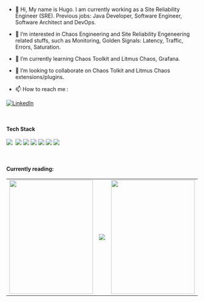 - 👋 Hi, My name is Hugo. I am currently working as a Site Reliability Engineer (SRE). Previous jobs: Java Developer, Software Engineer, Software Architect and DevOps.

- 👀 I’m interested in Chaos Engineering and Site Reliability Engeneering related stuffs, such as Monitoring, Golden Signals: Latency, Traffic, Errors, Saturation.

- 🌱 I’m currently learning Chaos Toolkit and Litmus Chaos, Grafana.

- 💞️ I’m looking to collaborate on Chaos Tolkit and Litmus Chaos extensions/plugins.

- 📫 How to reach me :

[![LinkedIn](https://img.shields.io/badge/-LINKEDIN-0077B5?style=for-the-badge&logo=linkedin&logoColor=white)](https://www.linkedin.com/in/hugovarela/)

 
<br />


#### Tech Stack
<img src="https://img.shields.io/badge/kubernetes%20-%23326ce5.svg?&style=for-the-badge&logo=kubernetes&logoColor=white"/>&nbsp;
<img src="https://img.shields.io/badge/docker%20-%230db7ed.svg?&style=for-the-badge&logo=docker&logoColor=white"/>
<img src="https://img.shields.io/badge/azure%20-%230072C6.svg?&style=for-the-badge&logo=azure-devops&logoColor=white"/>
<img src="https://img.shields.io/badge/python%20-%2314354C.svg?&style=for-the-badge&logo=python&logoColor=green"/>
<img src="https://img.shields.io/badge/Linux%20-%2314354C.svg?&style=for-the-badge&logo=Linux&logoColor=yellow"/>
<img src="https://img.shields.io/badge/Grafana%20-%2314354C.svg?&style=for-the-badge&logo=Grafana&logoColor=red"/>
<img src="https://img.shields.io/badge/Java%20-%2314354C.svg?&style=for-the-badge&logo=Java&logoColor=white"/>


<br />


#### Currently reading:


<table style="border-collapse: collapse; width: 100%;" border="0">
<tbody>
<tr>
<td style="width: 302.5px;">
  <a href="https://www.amazon.com/Learning-Chaos-Engineering-Discovering-Experimentation/dp/1492051004/ref=sr_1_2?crid=1J401903WAESN&dchild=1&keywords=chaos+engineering&qid=1616421775&sprefix=chaos+engi%2Caps%2C349&sr=8-2">
<img src="https://images-na.ssl-images-amazon.com/images/I/51WY3M2Xn-L._SX379_BO1,204,203,200_.jpg" width="220" height="300"/>
</a> 
</td>
 
<td style="width: 302.5px;">
<a href="https://www.amazon.com/Site-Reliability-Workbook-Practical-Implement/dp/1492029505/ref=sr_1_2?crid=10XS4KXNRQCP7&dchild=1&keywords=site+reliability+engineering&qid=1616422177&sprefix=site+reli%2Caps%2C302&sr=8-2">
<img src="https://user-images.githubusercontent.com/11853819/112002909-25c6a100-8aff-11eb-96ff-48409b63d4f1.png"/>
</a>   
</td>
 
<td style="width: 302.5px;">
<a href="https://www.amazon.com/Implementing-Service-Level-Objectives-Practical/dp/1492076813/ref=sr_1_1?crid=3C0MOM3VKY8FK&dchild=1&keywords=implementing+service+level+objectives&qid=1616423290&sprefix=implementing+service+le%2Caps%2C284&sr=8-1">
<img src="https://images-na.ssl-images-amazon.com/images/I/512gGMPavrL._SX379_BO1,204,203,200_.jpg" width="220" height="300"/>
</a>   
</td> 
 
</tr>
</tbody>
</table>
